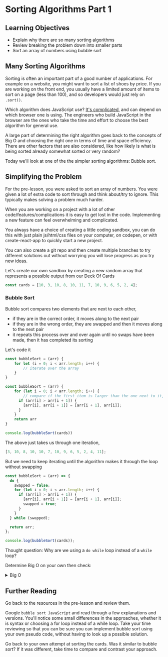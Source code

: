 # Sorting Algorithms Part 1

## Learning Objectives

- Explain why there are so many sorting algorithms
- Review breaking the problem down into smaller parts
- Sort an array of numbers using bubble sort

## Many Sorting Algorithms

Sorting is often an important part of a good number of applications. For example on a website, you might want to sort a list of shoes by price. If you are working on the front end, you usually have a limited amount of items to sort on a page (less than 100), and so developers would just rely on `.sort()`.

Which algorithm does JavaScript use? [It's complicated](https://www.tutorialspoint.com/which-algorithm-does-the-javascript-arrayhashsort-function-use), and can depend on which browser one is using. The engineers who build JavaScript in the browser are the ones who take the time and effort to choose the best algorithm for general use.

A large part of determining the right algorithm goes back to the concepts of Big O and choosing the right one in terms of time and space efficiency. There are other factors that are also considered, like how likely is what is being sorted already somewhat sorted or very random?

Today we'll look at one of the the simpler sorting algorithms: Bubble sort.

## Simplifying the Problem

For the pre-lesson, you were asked to sort an array of numbers. You were given a lot of extra code to sort through and think about/try to ignore. This typically makes solving a problem much harder.

When you are working on a project with a lot of other code/features/complications it is easy to get lost in the code. Implementing a new feature can feel overwhelming and complicated.

You always have a choice of creating a little coding sandbox, you can do this with just plain js/html/css files on your computer, on codepen, or with create-react-app to quickly start a new project.

You can also create a git repo and then create multiple branches to try different solutions out without worrying you will lose progress as you try new ideas.

Let's create our own sandbox by creating a new random array that represents a possible output from our Deck Of Cards

```js
const cards = [10, 3, 10, 8, 10, 11, 7, 10, 9, 6, 5, 2, 4];
```

### Bubble Sort

Bubble sort compares two elements that are next to each other,

- if they are in the correct order, it moves along to the next pair
- if they are in the wrong order, they are swapped and then it moves along to the next pair
- it repeats this process over and over again until no swaps have been made, then it has completed its sorting

Let's code it

```js
const bubbleSort = (arr) {
    for let (i = 0; i < arr.length; i++) {
        // iterate over the array
    }
}

```

```js
const bubbleSort = (arr) {
    for (let i = 0; i < arr.length; i++) {
        // compare if the first item is larger than the one next to it, if yes, then swap the positions
      if (arr[i] > arr[i + 1]) {
        [arr[i], arr[i + 1]] = [arr[i + 1], arr[i]];
      }
    }
    return arr
}

console.log(bubbleSort(cards))

```

The above just takes us through one iteration,

```js
[3, 10, 8, 10, 10, 7, 10, 9, 6, 5, 2, 4, 11];
```

But we need to keep iterating until the algorithm makes it through the loop without swapping

```js
const bubbleSort = (arr) => {
  do {
    swapped = false;
    for (let i = 0; i < arr.length; i++) {
      if (arr[i] > arr[i + 1]) {
        [arr[i], arr[i + 1]] = [arr[i + 1], arr[i]];
        swapped = true;
      }
    }
  } while (swapped);

  return arr;
};

console.log(bubbleSort(cards));
```

Thought question: Why are we using a `do while` loop instead of a `while` loop?

Determine Big O on your own then check:

<details><summary>Big O</summary>

Runtime: O(n^2) Memory O(1)

</details>

## Further Reading

Go back to the resources in the pre-lesson and review them.

Google `bubble sort JavaScript` and read through a few explanations and versions. You'll notice some small differences in the approaches, whether it is syntax or choosing a for loop instead of a while loop. Take your time reviewing so that you can be sure you can implement bubble sort using your own pseudo code, without having to look up a possible solution.

Go back to your own attempt at sorting the cards. Was it similar to bubble sort? If it was different, take time to compare and contrast your approach.
